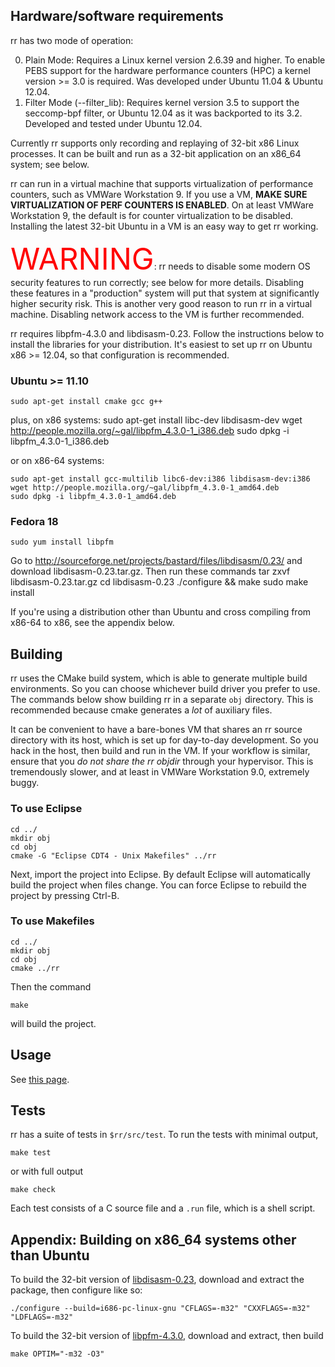 ## Hardware/software requirements

rr has two mode of operation: 

0. Plain Mode: Requires a Linux kernel version 2.6.39 and higher.  To enable PEBS support for the hardware performance counters (HPC) a kernel version >= 3.0 is required. Was developed under Ubuntu 11.04 &
Ubuntu 12.04.
0. Filter Mode (--filter_lib): Requires kernel version 3.5 to support the seccomp-bpf filter, or Ubuntu 12.04 as it was backported to its 3.2. Developed and tested under Ubuntu 12.04.

Currently rr supports only recording and replaying of 32-bit x86 Linux processes.  It can be built and run as a 32-bit application on an x86_64 system; see below.

rr can run in a virtual machine that supports virtualization of performance counters, such as VMWare Workstation 9.  If you use a VM, **MAKE SURE VIRTUALIZATION OF PERF COUNTERS IS ENABLED**.  On at least
VMWare Workstation 9, the default is for counter virtualization to be disabled.  Installing the latest 32-bit Ubuntu in a VM is an easy way to get rr working.

<font color="red" size="70pt">WARNING</font>: rr needs to disable some modern OS security features to run correctly; see below for more details.  Disabling these features in a "production" system will put that system at significantly higher
security risk.  This is another very good reason to run rr in a virtual machine.  Disabling network access to the VM is further recommended.

rr requires libpfm-4.3.0 and libdisasm-0.23.  Follow the instructions below to install the libraries for your distribution.  It's easiest to set up rr on Ubuntu x86 >= 12.04, so that configuration is recommended.

### Ubuntu >= 11.10

    sudo apt-get install cmake gcc g++

plus, on x86 systems:
    sudo apt-get install libc-dev libdisasm-dev
    wget http://people.mozilla.org/~gal/libpfm_4.3.0-1_i386.deb
    sudo dpkg -i libpfm_4.3.0-1_i386.deb

or on x86-64 systems:

    sudo apt-get install gcc-multilib libc6-dev:i386 libdisasm-dev:i386
    wget http://people.mozilla.org/~gal/libpfm_4.3.0-1_amd64.deb
    sudo dpkg -i libpfm_4.3.0-1_amd64.deb

### Fedora 18

    sudo yum install libpfm

Go to http://sourceforge.net/projects/bastard/files/libdisasm/0.23/ and download libdisasm-0.23.tar.gz.  Then run these commands
    tar zxvf libdisasm-0.23.tar.gz
    cd libdisasm-0.23
    ./configure && make
    sudo make install

If you're using a distribution other than Ubuntu and cross compiling from x86-64 to x86, see the appendix below.

## Building

rr uses the CMake build system, which is able to generate multiple build environments.  So you can choose whichever build driver you prefer to use.  The commands below show building rr in a separate `obj` directory.  This is recommended because cmake generates a *lot* of auxiliary files.

It can be convenient to have a bare-bones VM that shares an rr source directory with its host, which is set up for day-to-day development.  So you hack in the host, then build and run in the VM.  If your workflow is similar, ensure that you *do not share the rr objdir* through your hypervisor.  This is tremendously slower, and at least in VMWare Workstation 9.0, extremely buggy.

### To use Eclipse

    cd ../
    mkdir obj
    cd obj
    cmake -G "Eclipse CDT4 - Unix Makefiles" ../rr

Next, import the project into Eclipse.  By default Eclipse will automatically build the project when files change.  You can force Eclipse to rebuild the project by pressing Ctrl-B.

### To use Makefiles

    cd ../
    mkdir obj
    cd obj
    cmake ../rr

Then the command

    make

will build the project.

## Usage

See [this page](Usage).

## Tests

rr has a suite of tests in `$rr/src/test`.  To run the tests with minimal output,

    make test

or with full output

    make check

Each test consists of a C source file and a `.run` file, which is a shell script.

## Appendix: Building on x86_64 systems other than Ubuntu

To build the 32-bit version of [libdisasm-0.23](http://sourceforge.net/projects/bastard/files/libdisasm/0.23/libdisasm-0.23.tar.gz/download), download and extract the package, then configure like so:

    ./configure --build=i686-pc-linux-gnu "CFLAGS=-m32" "CXXFLAGS=-m32" "LDFLAGS=-m32"

To build the 32-bit version of [libpfm-4.3.0](http://sourceforge.net/projects/perfmon2/files/libpfm4/libpfm-4.3.0.tar.gz/download), download and extract, then build

    make OPTIM="-m32 -O3"